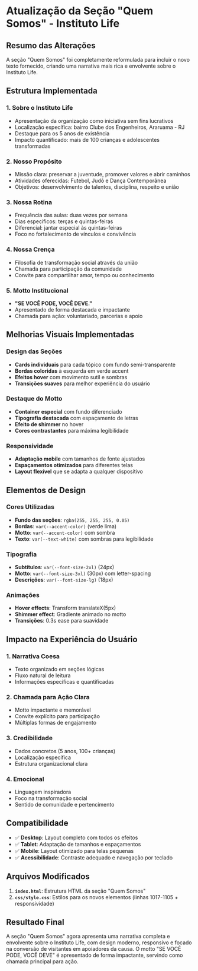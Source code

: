 # Atualização da Seção "Quem Somos" - Instituto Life

## Resumo das Alterações

A seção "Quem Somos" foi completamente reformulada para incluir o novo texto fornecido, criando uma narrativa mais rica e envolvente sobre o Instituto Life.

## Estrutura Implementada

### 1. **Sobre o Instituto Life**
- Apresentação da organização como iniciativa sem fins lucrativos
- Localização específica: bairro Clube dos Engenheiros, Araruama - RJ
- Destaque para os 5 anos de existência
- Impacto quantificado: mais de 100 crianças e adolescentes transformadas

### 2. **Nosso Propósito**
- Missão clara: preservar a juventude, promover valores e abrir caminhos
- Atividades oferecidas: Futebol, Judô e Dança Contemporânea
- Objetivos: desenvolvimento de talentos, disciplina, respeito e união

### 3. **Nossa Rotina**
- Frequência das aulas: duas vezes por semana
- Dias específicos: terças e quintas-feiras
- Diferencial: jantar especial às quintas-feiras
- Foco no fortalecimento de vínculos e convivência

### 4. **Nossa Crença**
- Filosofia de transformação social através da união
- Chamada para participação da comunidade
- Convite para compartilhar amor, tempo ou conhecimento

### 5. **Motto Institucional**
- **"SE VOCÊ PODE, VOCÊ DEVE."**
- Apresentado de forma destacada e impactante
- Chamada para ação: voluntariado, parcerias e apoio

## Melhorias Visuais Implementadas

### Design das Seções
- **Cards individuais** para cada tópico com fundo semi-transparente
- **Bordas coloridas** à esquerda em verde accent
- **Efeitos hover** com movimento sutil e sombras
- **Transições suaves** para melhor experiência do usuário

### Destaque do Motto
- **Container especial** com fundo diferenciado
- **Tipografia destacada** com espaçamento de letras
- **Efeito de shimmer** no hover
- **Cores contrastantes** para máxima legibilidade

### Responsividade
- **Adaptação mobile** com tamanhos de fonte ajustados
- **Espaçamentos otimizados** para diferentes telas
- **Layout flexível** que se adapta a qualquer dispositivo

## Elementos de Design

### Cores Utilizadas
- **Fundo das seções**: `rgba(255, 255, 255, 0.05)`
- **Bordas**: `var(--accent-color)` (verde lima)
- **Motto**: `var(--accent-color)` com sombra
- **Texto**: `var(--text-white)` com sombras para legibilidade

### Tipografia
- **Subtítulos**: `var(--font-size-2xl)` (24px)
- **Motto**: `var(--font-size-3xl)` (30px) com letter-spacing
- **Descrições**: `var(--font-size-lg)` (18px)

### Animações
- **Hover effects**: Transform translateX(5px)
- **Shimmer effect**: Gradiente animado no motto
- **Transições**: 0.3s ease para suavidade

## Impacto na Experiência do Usuário

### 1. **Narrativa Coesa**
- Texto organizado em seções lógicas
- Fluxo natural de leitura
- Informações específicas e quantificadas

### 2. **Chamada para Ação Clara**
- Motto impactante e memorável
- Convite explícito para participação
- Múltiplas formas de engajamento

### 3. **Credibilidade**
- Dados concretos (5 anos, 100+ crianças)
- Localização específica
- Estrutura organizacional clara

### 4. **Emocional**
- Linguagem inspiradora
- Foco na transformação social
- Sentido de comunidade e pertencimento

## Compatibilidade

- ✅ **Desktop**: Layout completo com todos os efeitos
- ✅ **Tablet**: Adaptação de tamanhos e espaçamentos
- ✅ **Mobile**: Layout otimizado para telas pequenas
- ✅ **Acessibilidade**: Contraste adequado e navegação por teclado

## Arquivos Modificados

1. **`index.html`**: Estrutura HTML da seção "Quem Somos"
2. **`css/style.css`**: Estilos para os novos elementos (linhas 1017-1105 + responsividade)

## Resultado Final

A seção "Quem Somos" agora apresenta uma narrativa completa e envolvente sobre o Instituto Life, com design moderno, responsivo e focado na conversão de visitantes em apoiadores da causa. O motto "SE VOCÊ PODE, VOCÊ DEVE" é apresentado de forma impactante, servindo como chamada principal para ação.
